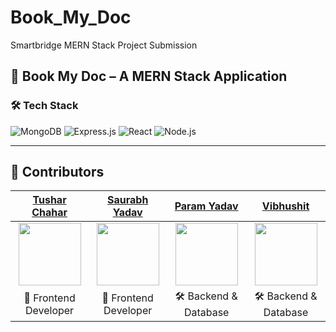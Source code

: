 # Book_My_Doc
Smartbridge MERN Stack Project Submission

## 📱 Book My Doc – A MERN Stack Application



### 🛠 Tech Stack

![MongoDB](https://img.shields.io/badge/MongoDB-4EA94B?style=for-the-badge&logo=mongodb&logoColor=white)
![Express.js](https://img.shields.io/badge/Express.js-000000?style=for-the-badge&logo=express&logoColor=white)
![React](https://img.shields.io/badge/React-61DAFB?style=for-the-badge&logo=react&logoColor=black)
![Node.js](https://img.shields.io/badge/Node.js-339933?style=for-the-badge&logo=node.js&logoColor=white)

---

## 👥 Contributors

| [Tushar Chahar](https://github.com/TusharChahar2202) | [Saurabh Yadav](https://github.com/SaurabhIndi) | [Param Yadav](https://github.com/ParamYadav1978) | [Vibhushit](https://github.com/Vibhushit007) |
|:--:|:--:|:--:|:--:|
| <img src="https://github.com/ParamYadav1978.png" width="100"> | <img src="https://github.com/SaurabhIndi.png" width="100"> | <img src="https://github.com/TusharChahar2202.png" width="100"> | <img src="https://github.com/Vibhushit007.png" width="100"> |
| 🎨 Frontend Developer | 🎨 Frontend Developer | 🛠️ Backend & Database | 🛠️ Backend & Database |
